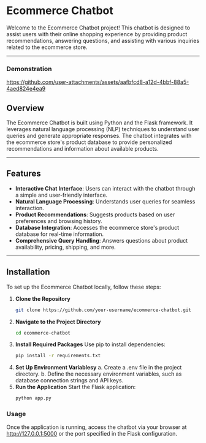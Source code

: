 # Ecommerce Chatbot


Welcome to the Ecommerce Chatbot project! This chatbot is designed to assist users with their online shopping experience by providing product recommendations, answering questions, and assisting with various inquiries related to the ecommerce store.

---
### Demonstration

https://github.com/user-attachments/assets/aafbfcd8-a12d-4bbf-88a5-4aed824e4ea9


## Overview

The Ecommerce Chatbot is built using Python and the Flask framework. It leverages natural language processing (NLP) techniques to understand user queries and generate appropriate responses. The chatbot integrates with the ecommerce store's product database to provide personalized recommendations and information about available products.

---

## Features

- **Interactive Chat Interface**: Users can interact with the chatbot through a simple and user-friendly interface.
- **Natural Language Processing**: Understands user queries for seamless interaction.
- **Product Recommendations**: Suggests products based on user preferences and browsing history.
- **Database Integration**: Accesses the ecommerce store's product database for real-time information.
- **Comprehensive Query Handling**: Answers questions about product availability, pricing, shipping, and more.

---

## Installation

To set up the Ecommerce Chatbot locally, follow these steps:

1. **Clone the Repository**  
   ```bash
   git clone https://github.com/your-username/ecommerce-chatbot.git
2. **Navigate to the Project Directory**  
   ```bash
   cd ecommerce-chatbot
3. **Install Required Packages**
   Use pip to install dependencies:
    ```bash 
    pip install -r requirements.txt
4. **Set Up Environment Variablesy**
    a. Create a .env file in the project directory.
    b. Define the necessary environment variables, such as database connection strings       and API keys.
5. **Run the Application**
Start the Flask application:
    ```bash
   python app.py

### Usage
Once the application is running, access the chatbot via your browser at http://127.0.0.1:5000 or the port specified in the Flask configuration.



